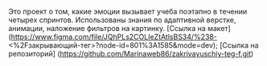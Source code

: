 Это проект о том, какие эмоции вызывает учеба поэтапно в течении четырех спринтов.
Использованы знания по адаптивной верстке, анимации, наложение фильтров на картинку.
 [Ссылка на макет] (https://www.figma.com/file/JQhPLs2COLIeZtAtlsBS34/%238-<%2Fзакрывающий-тег>?node-id=801%3A1585&mode=dev);
[Cсылка на репозиторий] (https://github.com/Marinaweb86/zakrivayuschiy-teg-f.git)